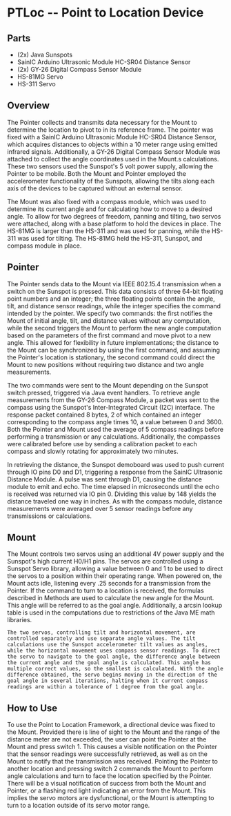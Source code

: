 PTLoc -- Point to Location Device
====================
## Parts
* (2x) Java Sunspots
* SainIC Arduino Ultrasonic Module HC-SR04 Distance Sensor
* (2x) GY-26 Digital Compass Sensor Module
* HS-81MG Servo
* HS-311 Servo

## Overview

The Pointer collects and transmits data necessary for the Mount to determine the location to pivot to in its reference frame. The pointer was fixed with a SainIC Arduino Ultrasonic Module HC-SR04 Distance Sensor, which acquires distances to objects within a 10 meter range using emitted infrared signals. Additionally, a GY-26 Digital Compass Sensor Module was attached to collect the angle coordinates used in the Mount.s calculations. These two sensors used the Sunspot's 5 volt power supply, allowing the Pointer to be mobile. Both the Mount and Pointer employed the accelerometer functionality of the Sunspots, allowing the tilts along each axis of the devices to be captured without an external sensor.

The Mount was also fixed with a compass module, which was used to determine its current angle and for calculating how to move to a desired angle. To allow for two degrees of freedom, panning and tilting, two servos were attached, along with a base platform to hold the devices in place. The HS-81MG is larger than the HS-311 and was used for panning, while the HS-311 was used for tilting. The HS-81MG held the HS-311, Sunspot, and compass module in place.

## Pointer
The Pointer sends data to the Mount via  IEEE 802.15.4 transmission when a switch on the Sunspot is pressed. This data consists of three 64-bit floating point numbers and an integer; the three floating points contain the angle, tilt, and distance sensor readings, while the integer specifies the command intended by the pointer. We specify two commands: the first notifies the Mount of initial angle, tilt, and distance values without any computation, while the second triggers the Mount to perform the new angle computation based on the parameters of the first command and move pivot to a new angle. This allowed for flexibility in future implementations; the distance to the Mount can be synchronized by using the first command, and assuming the Pointer's location is stationary, the second command could direct the Mount to new positions without requiring two distance and two angle measurements.
    
The two commands were sent to the Mount depending on the Sunspot switch pressed, triggered via Java event handlers. To retrieve angle measurements from the GY-26 Compass Module, a packet was sent to the compass using the Sunspot's Inter-Integrated Circuit (I2C) interface. The response packet contained 8 bytes, 2 of which contained an integer corresponding to the compass angle times 10, a value between 0 and 3600. Both the Pointer and Mount used the average of 5 compass readings before performing a transmission or any calculations. Additionally, the compasses were calibrated before use by sending a calibration packet to each compass and slowly rotating for approximately two minutes. 
    
In retrieving the distance, the Sunspot demoboard was used to push current through IO pins D0 and D1, triggering a response from the SainIC Ultrasonic Distance Module. A pulse was sent through D1, causing the distance module to emit and echo. The time elapsed in microseconds until the echo is received was returned via IO pin 0. Dividing this value by 148 yields the distance traveled one way in inches. As with the compass module, distance measurements were averaged over 5 sensor readings before any transmissions or calculations.
    

## Mount   
The Mount controls two servos using an additional 4V power supply and the Sunspot's high current H0/H1 pins. The servos are controlled using a Sunspot Servo library, allowing a value between 0 and 1 to be used to direct the servos to a position within their operating range. When powered on, the Mount acts idle, listening every .25 seconds for a transmission from the Pointer. 
If the command to turn to a location is received, the formulas described in Methods are used to calculate the new angle for the Mount. This angle will be referred to as the goal angle. Additionally, a arcsin lookup table is used in the computations due to restrictions of the Java ME math libraries.

    The two servos, controlling tilt and horizontal movement, are controlled separately and use separate angle values. The tilt calculations use the Sunspot accelerometer tilt values as angles, while the horizontal movement uses compass sensor readings. To direct the servo to navigate to the goal angle, the difference angle between the current angle and the goal angle is calculated. This angle has multiple correct values, so the smallest is calculated. With the angle difference obtained, the servo begins moving in the direction of the goal angle in several iterations, halting when it current compass readings are within a tolerance of 1 degree from the goal angle. 


## How to Use
To use the Point to Location Framework, a directional device was fixed to the Mount. Provided there is line of sight to the Mount and the range of the distance meter are not exceeded, the user can point the Pointer at the Mount and press switch 1. This causes a visible notification on the Pointer that the sensor readings were successfully retrieved, as well as on the Mount to notify that the transmission was received. Pointing the Pointer to another location and pressing switch 2 commands the Mount to perform angle calculations and turn to face the location specified by the Pointer. There will be a visual notification of success from both the Mount and Pointer, or a flashing red light indicating an error from the Mount. This implies the servo motors are dysfunctional, or the Mount is attempting to turn to a location outside of its servo motor range.
